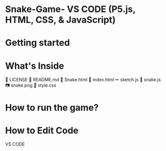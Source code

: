 # Snake-Game- VS CODE (P5.js, HTML, CSS, & JavaScript)
# Getting started
# What's Inside
📃 LICENSE
📖 README.md
🐍 Snake.html
📇 index.html
✏ sketch.js
🐍 snake.js
📷 snake.png
💎 style.css

# How to run the game?

# How to Edit Code
VS CODE 
